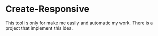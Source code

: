 # Create-Responsive
This tool is only for make me easily and automatic my work. 
There is a project that implement this idea.
